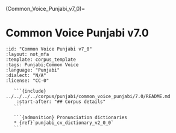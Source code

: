 
(Common_Voice_Punjabi_v7_0)=
# Common Voice Punjabi v7.0

``````{corpus} Common Voice Punjabi v7.0
:id: "Common Voice Punjabi v7_0"
:layout: not_mfa
:template: corpus_template
:tags: Punjabi;Common Voice
:language: "Punjabi"
:dialect: "N/A"
:license: "CC-0"

   ```{include} ../../../../corpus/punjabi/common_voice_punjabi/7.0/README.md
    :start-after: "## Corpus details"
   ```

   ```{admonition} Pronunciation dictionaries
   * {ref}`punjabi_cv_dictionary_v2_0_0`
   ```
``````
